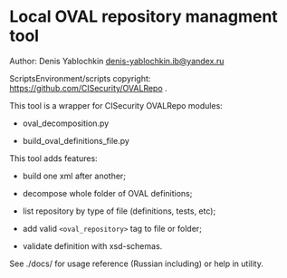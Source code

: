 # Local OVAL repository managment tool

Author: Denis Yablochkin <denis-yablochkin.ib@yandex.ru>

ScriptsEnvironment/scripts copyright: https://github.com/CISecurity/OVALRepo .

This tool is a wrapper for CISecurity OVALRepo modules:

- oval_decomposition.py

- build_oval_definitions_file.py

This tool adds features:

- build one xml after another;

- decompose whole folder of OVAL definitions;

- list repository by type of file (definitions, tests, etc);

- add valid `<oval_repository>` tag to file or folder;

- validate definition with xsd-schemas.

See ./docs/ for usage reference (Russian including) or help in utility.
